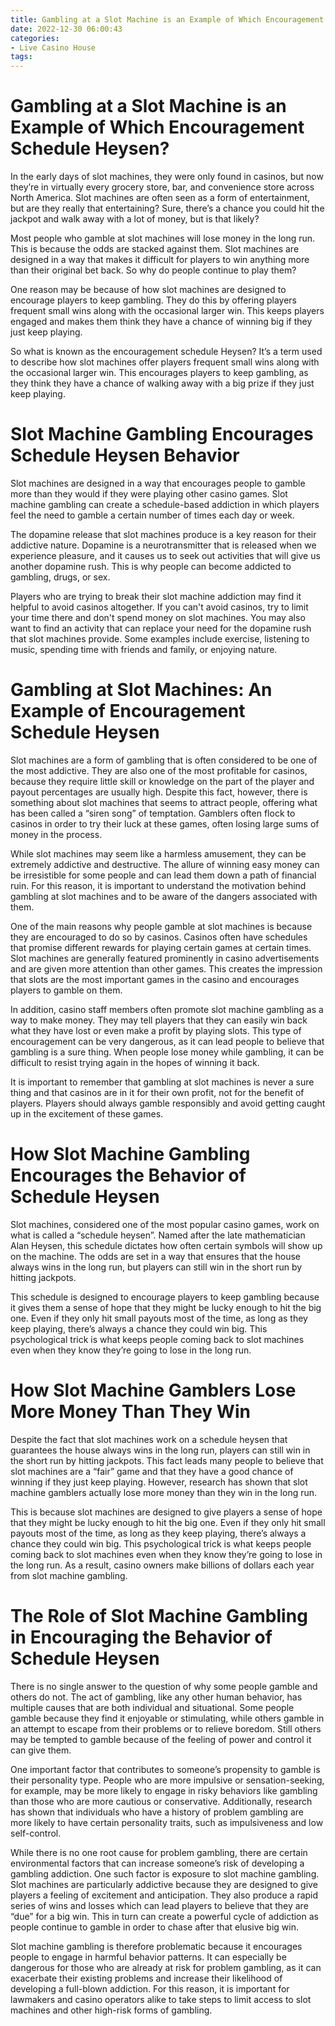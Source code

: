 ```yaml
---
title: Gambling at a Slot Machine is an Example of Which Encouragement Schedule Heysen
date: 2022-12-30 06:00:43
categories:
- Live Casino House
tags:
---
```



#  Gambling at a Slot Machine is an Example of Which Encouragement Schedule Heysen?

In the early days of slot machines, they were only found in casinos, but now they’re in virtually every grocery store, bar, and convenience store across North America. Slot machines are often seen as a form of entertainment, but are they really that entertaining? Sure, there’s a chance you could hit the jackpot and walk away with a lot of money, but is that likely?

Most people who gamble at slot machines will lose money in the long run. This is because the odds are stacked against them. Slot machines are designed in a way that makes it difficult for players to win anything more than their original bet back. So why do people continue to play them?

One reason may be because of how slot machines are designed to encourage players to keep gambling. They do this by offering players frequent small wins along with the occasional larger win. This keeps players engaged and makes them think they have a chance of winning big if they just keep playing.

So what is known as the encouragement schedule Heysen? It’s a term used to describe how slot machines offer players frequent small wins along with the occasional larger win. This encourages players to keep gambling, as they think they have a chance of walking away with a big prize if they just keep playing.

#  Slot Machine Gambling Encourages Schedule Heysen Behavior

Slot machines are designed in a way that encourages people to gamble more than they would if they were playing other casino games. Slot machine gambling can create a schedule-based addiction in which players feel the need to gamble a certain number of times each day or week.

The dopamine release that slot machines produce is a key reason for their addictive nature. Dopamine is a neurotransmitter that is released when we experience pleasure, and it causes us to seek out activities that will give us another dopamine rush. This is why people can become addicted to gambling, drugs, or sex.

Players who are trying to break their slot machine addiction may find it helpful to avoid casinos altogether. If you can't avoid casinos, try to limit your time there and don't spend money on slot machines. You may also want to find an activity that can replace your need for the dopamine rush that slot machines provide. Some examples include exercise, listening to music, spending time with friends and family, or enjoying nature.

#  Gambling at Slot Machines: An Example of Encouragement Schedule Heysen 

Slot machines are a form of gambling that is often considered to be one of the most addictive. They are also one of the most profitable for casinos, because they require little skill or knowledge on the part of the player and payout percentages are usually high. Despite this fact, however, there is something about slot machines that seems to attract people, offering what has been called a “siren song” of temptation. Gamblers often flock to casinos in order to try their luck at these games, often losing large sums of money in the process. 

While slot machines may seem like a harmless amusement, they can be extremely addictive and destructive. The allure of winning easy money can be irresistible for some people and can lead them down a path of financial ruin. For this reason, it is important to understand the motivation behind gambling at slot machines and to be aware of the dangers associated with them. 

One of the main reasons why people gamble at slot machines is because they are encouraged to do so by casinos. Casinos often have schedules that promise different rewards for playing certain games at certain times. Slot machines are generally featured prominently in casino advertisements and are given more attention than other games. This creates the impression that slots are the most important games in the casino and encourages players to gamble on them. 

In addition, casino staff members often promote slot machine gambling as a way to make money. They may tell players that they can easily win back what they have lost or even make a profit by playing slots. This type of encouragement can be very dangerous, as it can lead people to believe that gambling is a sure thing. When people lose money while gambling, it can be difficult to resist trying again in the hopes of winning it back. 

It is important to remember that gambling at slot machines is never a sure thing and that casinos are in it for their own profit, not for the benefit of players. Players should always gamble responsibly and avoid getting caught up in the excitement of these games.

#  How Slot Machine Gambling Encourages the Behavior of Schedule Heysen

Slot machines, considered one of the most popular casino games, work on what is called a “schedule heysen”. Named after the late mathematician Alan Heysen, this schedule dictates how often certain symbols will show up on the machine. The odds are set in a way that ensures that the house always wins in the long run, but players can still win in the short run by hitting jackpots.

This schedule is designed to encourage players to keep gambling because it gives them a sense of hope that they might be lucky enough to hit the big one. Even if they only hit small payouts most of the time, as long as they keep playing, there’s always a chance they could win big. This psychological trick is what keeps people coming back to slot machines even when they know they’re going to lose in the long run.

# How Slot Machine Gamblers Lose More Money Than They Win

Despite the fact that slot machines work on a schedule heysen that guarantees the house always wins in the long run, players can still win in the short run by hitting jackpots. This fact leads many people to believe that slot machines are a “fair” game and that they have a good chance of winning if they just keep playing. However, research has shown that slot machine gamblers actually lose more money than they win in the long run.

This is because slot machines are designed to give players a sense of hope that they might be lucky enough to hit the big one. Even if they only hit small payouts most of the time, as long as they keep playing, there’s always a chance they could win big. This psychological trick is what keeps people coming back to slot machines even when they know they’re going to lose in the long run. As a result, casino owners make billions of dollars each year from slot machine gambling.

#  The Role of Slot Machine Gambling in Encouraging the Behavior of Schedule Heysen

There is no single answer to the question of why some people gamble and others do not. The act of gambling, like any other human behavior, has multiple causes that are both individual and situational. Some people gamble because they find it enjoyable or stimulating, while others gamble in an attempt to escape from their problems or to relieve boredom. Still others may be tempted to gamble because of the feeling of power and control it can give them.

One important factor that contributes to someone’s propensity to gamble is their personality type. People who are more impulsive or sensation-seeking, for example, may be more likely to engage in risky behaviors like gambling than those who are more cautious or conservative. Additionally, research has shown that individuals who have a history of problem gambling are more likely to have certain personality traits, such as impulsiveness and low self-control.

While there is no one root cause for problem gambling, there are certain environmental factors that can increase someone’s risk of developing a gambling addiction. One such factor is exposure to slot machine gambling. Slot machines are particularly addictive because they are designed to give players a feeling of excitement and anticipation. They also produce a rapid series of wins and losses which can lead players to believe that they are “due” for a big win. This in turn can create a powerful cycle of addiction as people continue to gamble in order to chase after that elusive big win.

Slot machine gambling is therefore problematic because it encourages people to engage in harmful behavior patterns. It can especially be dangerous for those who are already at risk for problem gambling, as it can exacerbate their existing problems and increase their likelihood of developing a full-blown addiction. For this reason, it is important for lawmakers and casino operators alike to take steps to limit access to slot machines and other high-risk forms of gambling.